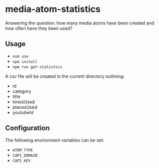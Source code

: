# media-atom-statistics

Answering the question: how many media atoms have been created and how often have they been used?

## Usage
- `nvm use`
- `npm install`
- `npm run get-statistics`

A csv file will be created in the current directory outlining:
- id
- category
- title
- timesUsed
- placesUsed
- youtubeId

## Configuration
The following environment variables can be set:
- `ATOM_TYPE`
- `CAPI_DOMAIN`
- `CAPI_KEY`
